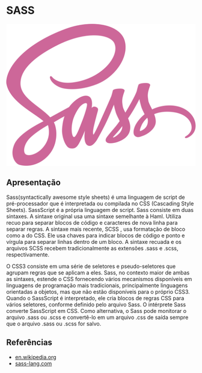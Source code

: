 # SASS

![sass](img/sass.png)

## Apresentação

Sass(syntactically awesome style sheets) é uma linguagem de script de pré-processador que é interpretada ou compilada no CSS (Cascading Style Sheets). SassScript é a própria linguagem de script. Sass consiste em duas sintaxes. A sintaxe original usa uma sintaxe semelhante à Haml. Utiliza recuo para separar blocos de código e caracteres de nova linha para separar regras. A sintaxe mais recente, SCSS , usa formatação de bloco como a do CSS. Ele usa chaves para indicar blocos de código e ponto e vírgula para separar linhas dentro de um bloco. A sintaxe recuada e os arquivos SCSS recebem tradicionalmente as extensões .sass e .scss, respectivamente.

O CSS3 consiste em uma série de seletores e pseudo-seletores que agrupam regras que se aplicam a eles. Sass, no contexto maior de ambas as sintaxes, estende o CSS fornecendo vários mecanismos disponíveis em linguagens de programação mais tradicionais, principalmente linguagens orientadas a objetos, mas que não estão disponíveis para o próprio CSS3. Quando o SassScript é interpretado, ele cria blocos de regras CSS para vários seletores, conforme definido pelo arquivo Sass. O intérprete Sass converte SassScript em CSS. Como alternativa, o Sass pode monitorar o arquivo .sass ou .scss e convertê-lo em um arquivo .css de saída sempre que o arquivo .sass ou .scss for salvo.

## Referências

* [en.wikipedia.org](https://en.wikipedia.org/wiki/Sass_(stylesheet_language))
* [sass-lang.com](https://sass-lang.com/)